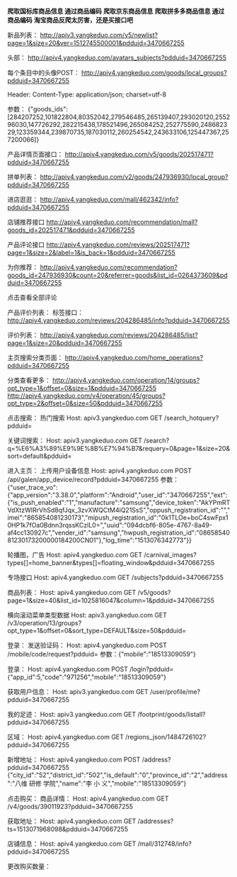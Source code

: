 **爬取国标库商品信息 通过商品编码**
**爬取京东商品信息**
**爬取拼多多商品信息 通过商品编码**
**淘宝商品反爬太厉害，还是买接口吧**



新品列表：
http://apiv3.yangkeduo.com/v5/newlist?page=1&size=20&ver=1512745500001&pdduid=3470667255

头部：
http://apiv4.yangkeduo.com/avatars_subjects?pdduid=3470667255

每个条目中的头像POST：
http://apiv4.yangkeduo.com/goods/local_groups?pdduid=3470667255

Header:
Content-Type: application/json; charset=utf-8

参数：
{"goods_ids":[284207252,101822804,80352042,279546485,265139407,293020120,255296030,147726292,282215438,178521496,265084252,252775590,248682329,123359344,239870735,187030112,260254542,243633106,125447367,257200066]}


产品详情页面接口：
http://apiv4.yangkeduo.com/v5/goods/202517471?pdduid=3470667255

拼单列表：
http://apiv4.yangkeduo.com/v2/goods/247936930/local_group?pdduid=3470667255

进店逛逛：
http://apiv4.yangkeduo.com/mall/462342/info?pdduid=3470667255

店铺推荐接口
http://apiv4.yangkeduo.com/recommendation/mall?goods_id=202517471&pdduid=3470667255

产品评论接口
http://apiv4.yangkeduo.com/reviews/202517471?page=1&size=2&label=1&is_back=1&pdduid=3470667255

为你推荐：
http://apiv4.yangkeduo.com/recommendation?goods_id=247936930&count=20&referrer=goods&list_id=0264373609&pdduid=3470667255

点击查看全部评论

产品评价列表：
标签接口：
http://apiv4.yangkeduo.com/reviews/204286485/info?pdduid=3470667255

评价列表：
http://apiv4.yangkeduo.com/reviews/204286485/list?page=1&size=20&pdduid=3470667255

主页搜索分类页面：
http://apiv4.yangkeduo.com/home_operations?pdduid=3470667255


分类查看更多：
http://apiv4.yangkeduo.com/operation/14/groups?opt_type=1&offset=0&size=1&pdduid=3470667255
http://apiv4.yangkeduo.com/v4/operation/45/groups?opt_type=2&offset=0&size=50&pdduid=3470667255

点击搜索：
热门搜索
Host: apiv3.yangkeduo.com
GET /search_hotquery?pdduid= 

关键词搜索：
Host: apiv3.yangkeduo.com
GET /search?q=%E6%A3%89%E9%9E%8B%E7%94%B7&requery=0&page=1&size=20&sort=default&pdduid=


进入主页：
上传用户设备信息
Host: apiv4.yangkeduo.com
POST /api/galen/app_device/record?pdduid=3470667255
参数：
{"user_trace_vo":{"app_version":"3.38.0","platform":"Android","user_id":"3470667255","ext":{"is_push_enabled":"1","manufacture":"samsung","device_token":"AkYPmRTVdXtzWIRrVhSd8qfJqx_3zvXWQCtM4iQ21SsS","oppush_registration_id":"","imei":"865854081230173","mipush_registration_id":"0k1TLOe+boC4swFpx10HP1k7fOa0Bdnn3rqssKCzlL0=","uuid":"094dcbf6-805e-4767-8a49-af4cc130927c","vender_id":"samsung","hwpush_registration_id":"0865854081230173200000184200CN01"},"log_time":"1513076342773"}}

轮播图，广告
Host: apiv4.yangkeduo.com
GET /carnival_images?types[]=home_banner&types[]=floating_window&pdduid=3470667255

专场接口
Host: apiv4.yangkeduo.com
GET /subjects?pdduid=3470667255

商品列表：
Host: apiv4.yangkeduo.com
GET /v5/goods?page=1&size=40&list_id=1025816047&column=1&pdduid=3470667255 


横向滚动菜单类型数据
Host: apiv3.yangkeduo.com
GET /v3/operation/13/groups?opt_type=1&offset=0&sort_type=DEFAULT&size=50&pdduid=

登录：
发送验证码：
Host: apiv4.yangkeduo.com
POST /mobile/code/request?pdduid= 
参数：{"mobile":"18513309059"}

登录：
Host: apiv4.yangkeduo.com
POST /login?pdduid=
{"app_id":5,"code":"971256","mobile":"18513309059"}



获取用户信息：
Host: apiv3.yangkeduo.com
GET /user/profile/me?pdduid=3470667255


我的足迹：
Host: apiv3.yangkeduo.com
GET /footprint/goods/listall?pdduid=3470667255 


区域：
Host: apiv4.yangkeduo.com
GET /regions_json/1484726102?pdduid=3470667255 

新增地址：
Host: apiv4.yangkeduo.com
POST /address?pdduid=3470667255
{"city_id":"52","district_id":"502","is_default":"0","province_id":"2","address":"八维 研修 学院","name":"李 小 义","mobile":"18513309059"}

点击购买：
商品详情：
Host: apiv4.yangkeduo.com
GET /v4/goods/39011923?pdduid=3470667255

获取地址：
Host: apiv4.yangkeduo.com
GET /addresses?ts=1513071968098&pdduid=3470667255 

店铺信息：
Host: apiv4.yangkeduo.com
GET /mall/312748/info?pdduid=3470667255 

更改购买数量：



